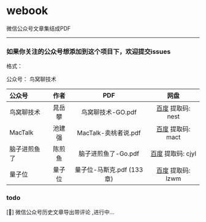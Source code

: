 # webook

微信公众号文章集结成PDF

----

### 如果你关注的公众号想添加到这个项目下，欢迎提交issues

格式：

公众号： 鸟窝聊技术



| 公众号     | 作者  |              PDF               |                               网盘                                |
|:--------|:---:|:------------------------------:|:---------------------------------------------------------------:|
| 鸟窝聊技术   | 晁岳攀 |          鸟窝聊技术-GO.pdf          | [百度](https://pan.baidu.com/s/1ckZebsxs8lVyIK-JZ-0hrQ) 提取码: nest |
| MacTalk | 池建强 |        MacTalk-卖桃者说.pdf        | [百度](https://pan.baidu.com/s/12BRJC2pD28s8DV7RUJcWVQ) 提取码: mact |
| 脑子进煎鱼了  | 陈煎鱼 |         脑子进煎鱼了-Go.pdf          | [百度](https://pan.baidu.com/s/1rudhiZwtWBQwoHO9_3y2yQ) 提取码: cjyl |
| 量子位     | 量子位 |       量子位-马斯克.pdf (133章)       | [百度](https://pan.baidu.com/s/1BXIC_Y65W9SGr9FmPj4PAQ) 提取码: lzwm |

### todo

[🙅] 微信公众号历史文章导出带评论 ,进行中...

